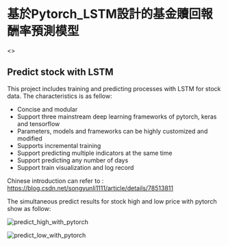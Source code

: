 # 基於Pytorch_LSTM設計的基金贖回報酬率預測模型
<>
## Predict stock with LSTM

This project includes training and predicting processes with LSTM for stock data. The characteristics is as fellow: 

- Concise and modular
- Support three mainstream deep learning frameworks of pytorch, keras and tensorflow
- Parameters, models and frameworks can be highly customized and modified
- Supports incremental training
- Support predicting multiple indicators at the same time
- Support predicting any number of days
- Support train visualization and log record


Chinese introduction can refer to : <https://blog.csdn.net/songyunli1111/article/details/78513811>



The simultaneous predict results for stock high and low price with pytorch show as follow:

![predict_high_with_pytorch](https://github.com/hichenway/stock_predict_with_LSTM/blob/master/figure/predict_high_with_pytorch.png)

![predict_low_with_pytorch](https://github.com/hichenway/stock_predict_with_LSTM/blob/master/figure/predict_low_with_pytorch.png)
